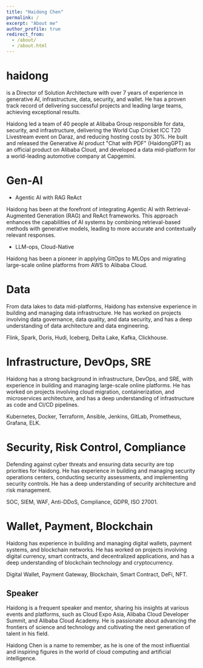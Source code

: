 ```yaml
---
title: "Haidong Chen"
permalink: /
excerpt: "About me"
author_profile: true
redirect_from:
  - /about/
  - /about.html
---
```


# haidong

is a Director of Solution Architecture with over 7 years of experience in generative AI, infrastructure, data, security, and wallet. He has a proven track record of delivering successful projects and leading large teams, achieving exceptional results.

Haidong led a team of 40 people at Alibaba Group responsible for data, security, and infrastructure, delivering the World Cup Cricket ICC T20 Livestream event on Daraz, and reducing hosting costs by 30%. He built and released the Generative AI product "Chat with PDF" (HaidongGPT) as an official product on Alibaba Cloud, and developed a data mid-platform for a world-leading automotive company at Capgemini.

# Gen-AI

-  Agentic AI with RAG ReAct

Haidong has been at the forefront of integrating Agentic AI with Retrieval-Augmented Generation (RAG) and ReAct frameworks. This approach enhances the capabilities of AI systems by combining retrieval-based methods with generative models, leading to more accurate and contextually relevant responses.

- LLM-ops, Cloud-Native

Haidong has been a pioneer in applying GitOps to MLOps and migrating large-scale online platforms from AWS to Alibaba Cloud.

# Data
From data lakes to data mid-platforms, Haidong has extensive experience in building and managing data infrastructure. He has worked on projects involving data governance, data quality, and data security, and has a deep understanding of data architecture and data engineering.

Flink, Spark, Doris, Hudi, Iceberg, Delta Lake, Kafka, Clickhouse.

# Infrastructure, DevOps, SRE
Haidong has a strong background in infrastructure, DevOps, and SRE, with experience in building and managing large-scale online platforms. He has worked on projects involving cloud migration, containerization, and microservices architecture, and has a deep understanding of infrastructure as code and CI/CD pipelines.

Kubernetes, Docker, Terraform, Ansible, Jenkins, GitLab, Prometheus, Grafana, ELK.

# Security, Risk Control, Compliance
Defending against cyber threats and ensuring data security are top priorities for Haidong. He has experience in building and managing security operations centers, conducting security assessments, and implementing security controls. He has a deep understanding of security architecture and risk management.

SOC, SIEM, WAF, Anti-DDoS, Compliance, GDPR, ISO 27001.

# Wallet, Payment, Blockchain
Haidong has experience in building and managing digital wallets, payment systems, and blockchain networks. He has worked on projects involving digital currency, smart contracts, and decentralized applications, and has a deep understanding of blockchain technology and cryptocurrency.

Digital Wallet, Payment Gateway, Blockchain, Smart Contract, DeFi, NFT.


## Speaker
Haidong is a frequent speaker and mentor, sharing his insights at various events and platforms, such as Cloud Expo Asia, Alibaba Cloud Developer Summit, and Alibaba Cloud Academy. He is passionate about advancing the frontiers of science and technology and cultivating the next generation of talent in his field.

Haidong Chen is a name to remember, as he is one of the most influential and inspiring figures in the world of cloud computing and artificial intelligence.